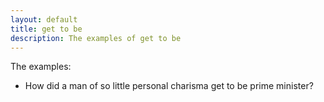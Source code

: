 ```yaml
---
layout: default
title: get to be
description: The examples of get to be
---
```


The examples:

- How did a man of so little personal charisma get to be prime minister?
